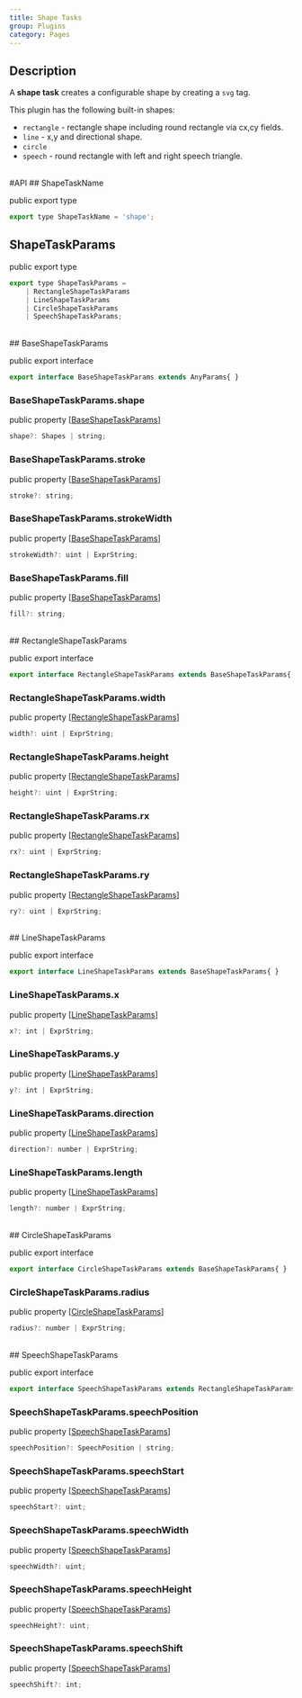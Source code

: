 ```yaml
---
title: Shape Tasks
group: Plugins
category: Pages
---
```

## Description
  
A **shape task** creates a configurable shape by creating a `svg` tag.  
  
This plugin has the following built-in shapes:  
  
- `rectangle` - rectangle shape including round rectangle via cx,cy fields.  
- `line` - x,y and directional shape.  
- `circle`  
- `speech` - round rectangle with left and right speech triangle.  
  
<div class=api-header>&nbsp;</div>
#API
## ShapeTaskName

<span class="code-badge badge-public">public</span> <span class="code-badge badge-export">export</span> <span class="code-badge badge-type">type</span>    
```js
export type ShapeTaskName = 'shape';
```

## ShapeTaskParams

<span class="code-badge badge-public">public</span> <span class="code-badge badge-export">export</span> <span class="code-badge badge-type">type</span>    
```js
export type ShapeTaskParams =
    | RectangleShapeTaskParams
    | LineShapeTaskParams
    | CircleShapeTaskParams
    | SpeechShapeTaskParams;
```

<div class=class-interface-header>&nbsp;</div>
## BaseShapeTaskParams

<span class="code-badge badge-public">public</span> <span class="code-badge badge-export">export</span> <span class="code-badge badge-interface">interface</span>    
```js
export interface BaseShapeTaskParams extends AnyParams{ }
```

### BaseShapeTaskParams.shape

<span class="code-badge badge-public">public</span> <span class="code-badge badge-property">property</span>  [[BaseShapeTaskParams](shape-tasks.md#baseshapetaskparams)]  
```js
shape?: Shapes | string;
```

### BaseShapeTaskParams.stroke

<span class="code-badge badge-public">public</span> <span class="code-badge badge-property">property</span>  [[BaseShapeTaskParams](shape-tasks.md#baseshapetaskparams)]  
```js
stroke?: string;
```

### BaseShapeTaskParams.strokeWidth

<span class="code-badge badge-public">public</span> <span class="code-badge badge-property">property</span>  [[BaseShapeTaskParams](shape-tasks.md#baseshapetaskparams)]  
```js
strokeWidth?: uint | ExprString;
```

### BaseShapeTaskParams.fill

<span class="code-badge badge-public">public</span> <span class="code-badge badge-property">property</span>  [[BaseShapeTaskParams](shape-tasks.md#baseshapetaskparams)]  
```js
fill?: string;
```

<div class=class-interface-header>&nbsp;</div>
## RectangleShapeTaskParams

<span class="code-badge badge-public">public</span> <span class="code-badge badge-export">export</span> <span class="code-badge badge-interface">interface</span>    
```js
export interface RectangleShapeTaskParams extends BaseShapeTaskParams{ }
```

### RectangleShapeTaskParams.width

<span class="code-badge badge-public">public</span> <span class="code-badge badge-property">property</span>  [[RectangleShapeTaskParams](shape-tasks.md#rectangleshapetaskparams)]  
```js
width?: uint | ExprString;
```

### RectangleShapeTaskParams.height

<span class="code-badge badge-public">public</span> <span class="code-badge badge-property">property</span>  [[RectangleShapeTaskParams](shape-tasks.md#rectangleshapetaskparams)]  
```js
height?: uint | ExprString;
```

### RectangleShapeTaskParams.rx

<span class="code-badge badge-public">public</span> <span class="code-badge badge-property">property</span>  [[RectangleShapeTaskParams](shape-tasks.md#rectangleshapetaskparams)]  
```js
rx?: uint | ExprString;
```

### RectangleShapeTaskParams.ry

<span class="code-badge badge-public">public</span> <span class="code-badge badge-property">property</span>  [[RectangleShapeTaskParams](shape-tasks.md#rectangleshapetaskparams)]  
```js
ry?: uint | ExprString;
```

<div class=class-interface-header>&nbsp;</div>
## LineShapeTaskParams

<span class="code-badge badge-public">public</span> <span class="code-badge badge-export">export</span> <span class="code-badge badge-interface">interface</span>    
```js
export interface LineShapeTaskParams extends BaseShapeTaskParams{ }
```

### LineShapeTaskParams.x

<span class="code-badge badge-public">public</span> <span class="code-badge badge-property">property</span>  [[LineShapeTaskParams](shape-tasks.md#lineshapetaskparams)]  
```js
x?: int | ExprString;
```

### LineShapeTaskParams.y

<span class="code-badge badge-public">public</span> <span class="code-badge badge-property">property</span>  [[LineShapeTaskParams](shape-tasks.md#lineshapetaskparams)]  
```js
y?: int | ExprString;
```

### LineShapeTaskParams.direction

<span class="code-badge badge-public">public</span> <span class="code-badge badge-property">property</span>  [[LineShapeTaskParams](shape-tasks.md#lineshapetaskparams)]  
```js
direction?: number | ExprString;
```

### LineShapeTaskParams.length

<span class="code-badge badge-public">public</span> <span class="code-badge badge-property">property</span>  [[LineShapeTaskParams](shape-tasks.md#lineshapetaskparams)]  
```js
length?: number | ExprString;
```

<div class=class-interface-header>&nbsp;</div>
## CircleShapeTaskParams

<span class="code-badge badge-public">public</span> <span class="code-badge badge-export">export</span> <span class="code-badge badge-interface">interface</span>    
```js
export interface CircleShapeTaskParams extends BaseShapeTaskParams{ }
```

### CircleShapeTaskParams.radius

<span class="code-badge badge-public">public</span> <span class="code-badge badge-property">property</span>  [[CircleShapeTaskParams](shape-tasks.md#circleshapetaskparams)]  
```js
radius?: number | ExprString;
```

<div class=class-interface-header>&nbsp;</div>
## SpeechShapeTaskParams

<span class="code-badge badge-public">public</span> <span class="code-badge badge-export">export</span> <span class="code-badge badge-interface">interface</span>    
```js
export interface SpeechShapeTaskParams extends RectangleShapeTaskParams{ }
```

### SpeechShapeTaskParams.speechPosition

<span class="code-badge badge-public">public</span> <span class="code-badge badge-property">property</span>  [[SpeechShapeTaskParams](shape-tasks.md#speechshapetaskparams)]  
```js
speechPosition?: SpeechPosition | string;
```

### SpeechShapeTaskParams.speechStart

<span class="code-badge badge-public">public</span> <span class="code-badge badge-property">property</span>  [[SpeechShapeTaskParams](shape-tasks.md#speechshapetaskparams)]  
```js
speechStart?: uint;
```

### SpeechShapeTaskParams.speechWidth

<span class="code-badge badge-public">public</span> <span class="code-badge badge-property">property</span>  [[SpeechShapeTaskParams](shape-tasks.md#speechshapetaskparams)]  
```js
speechWidth?: uint;
```

### SpeechShapeTaskParams.speechHeight

<span class="code-badge badge-public">public</span> <span class="code-badge badge-property">property</span>  [[SpeechShapeTaskParams](shape-tasks.md#speechshapetaskparams)]  
```js
speechHeight?: uint;
```

### SpeechShapeTaskParams.speechShift

<span class="code-badge badge-public">public</span> <span class="code-badge badge-property">property</span>  [[SpeechShapeTaskParams](shape-tasks.md#speechshapetaskparams)]  
```js
speechShift?: int;
```

